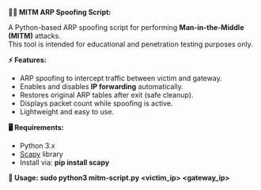 **🕵️‍♂️ MITM ARP Spoofing Script:**

A Python-based ARP spoofing script for performing **Man-in-the-Middle (MITM)** attacks.  
This tool is intended for educational and penetration testing purposes only.


**⚡ Features:**
- ARP spoofing to intercept traffic between victim and gateway.
- Enables and disables **IP forwarding** automatically.
- Restores original ARP tables after exit (safe cleanup).
- Displays packet count while spoofing is active.
- Lightweight and easy to use.


**🖥️ Requirements:**
- Python 3.x
- [Scapy](https://scapy.net/) library
- Install via:
              **pip install scapy**

**🚀 Usage:**
**sudo python3 mitm-script.py <victim_ip> <gateway_ip>**
